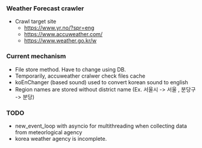 ### Weather Forecast crawler

- Crawl target site
  - https://www.yr.no/?spr=eng
  - https://www.accuweather.com/
  - https://www.weather.go.kr/w


### Current mechanism

- File store method. Have to change using DB.
- Temporarily, accuweather cralwer check files cache
- koEnChanger (based sound) used to convert korean sound to english
- Region names are stored without district name (Ex. 서울시 -> 서울  , 분당구 -> 분당)

### TODO
- new_event_loop with asyncio for multithreading when collecting data from meteorlogical agency
- korea weather agency is incomplete. 
